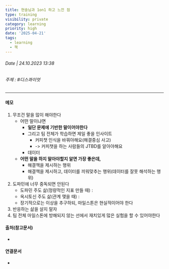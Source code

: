 ```yaml
---
title: 현솔님과 1on1 하고 느낀 점
type: training
visibility: private
category: learning
priority: high
date: '2025-04-21'
tags:
  - learning
  - 책
---
```

###### Date | 24.10.2023 13:38
###### 주제 : #디스콰이엇
---
#### 메모
1. 무조건 말을 많이 해야한다
	- 어떤 말이냐면
		- **일단 문제에 기반한 말이어야한다**
		- 그리고 팀 전체가 학습하면 제일 좋을 인사이트
			- 커피챗 인식을 바꿔야해요(해결중심 사고)
			- -> 커피챗을 하는 사람들의 JTBD를 알아야해요
		- 데이터
	- **어떤 말을 하지 말아야할지 알면 가장 좋은데,** 
		- 해결책을 제시하는 행위
		- 해결책을 제시하고, 데이터를 끼워맞추는 행위(데이터를 잘못 해석하는 행위)
2. 도파민에 너무 중독되면 안된다
	- 도파민 주도 삶(정량적인 지표 만들 때) : 
	- 옥시토신 주도 삶(관계 맺을 때) : 
	- 장기적으로는 이상을 추구하되, 마일스톤은 현실적이어야 한다
3. 반응하는 삶을 살지 말자
4. 팀 전체 마일스톤에 방해되지 않는 선에서 재치있게 많은 실험을 할 수 있어야한다

#### 출처(참고문서)
-  

#### 연결문서
- 

 
